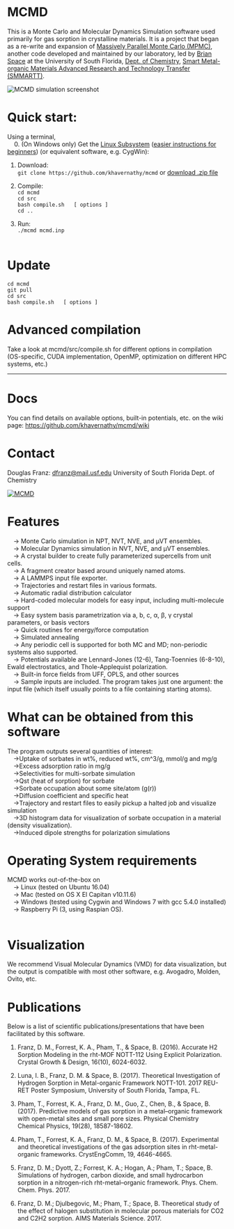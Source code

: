 # MCMD
This is a Monte Carlo and Molecular Dynamics Simulation software used primarily for gas sorption in crystalline materials. It is a project that began as a re-write and expansion of <a href="https://github.com/mpmccode/mpmc">Massively Parallel Monte Carlo (MPMC)</a>, another code developed and maintained by our laboratory, led by <a href="http://chemistry.usf.edu/faculty/space/">Brian Space</a> at the University of South Florida, <a href="http://chemistry.usf.edu/">Dept. of Chemistry</a>, <a href="http://chemistry.usf.edu/smmartt/">Smart Metal-organic Materials Advanced Research and Technology Transfer (SMMARTT)</a>.

![MCMD simulation screenshot](https://github.com/khavernathy/mcmd/blob/master/gui/images/mof%2Bco2.png)

# Quick start:
<!--
On HPC clusters, you may need to load a compiler module first:  <br />
&emsp;-> `module load compilers/gcc/6.2.0` (circe)  <br />
&emsp;-> `module load gcc/6.3.0` (bridges) <br />
-->
Using a terminal,<br />
&nbsp;&nbsp;&nbsp;&nbsp;0. (On Windows only) Get the <a href="https://docs.microsoft.com/en-us/windows/wsl/install-win10">Linux Subsystem</a> (<a href="https://www.howtogeek.com/249966/how-to-install-and-use-the-linux-bash-shell-on-windows-10/">easier instructions for beginners</a>) (or equivalent software, e.g. CygWin): 
1. Download: <br />
`git clone https://github.com/khavernathy/mcmd` or <a href="https://github.com/khavernathy/mcmd/archive/master.zip">download .zip file</a><br />

2. Compile: <br />
`cd mcmd` <br />
`cd src` <br />
`bash compile.sh   [ options ]` <br />
`cd ..` <br />

3. Run: <br />
`./mcmd mcmd.inp`<br /><br />  
  
# Update
`cd mcmd` <br />
`git pull` <br />
`cd src` <br />
`bash compile.sh   [ options ]` <br />

# Advanced compilation
Take a look at mcmd/src/compile.sh for different options in compilation (OS-specific, CUDA implementation, OpenMP, optimization on different HPC systems, etc.)

<hr />

# Docs
You can find details on available options, built-in potentials, etc. on the wiki page: https://github.com/khavernathy/mcmd/wiki

# Contact
Douglas Franz: dfranz@mail.usf.edu
University of South Florida
Dept. of Chemistry

[![MCMD](https://img.youtube.com/vi/rSj4Q_VtO-Y/0.jpg)](https://www.youtube.com/watch?v=rSj4Q_VtO-Y)

# Features
&emsp;-> Monte Carlo simulation in NPT, NVT, NVE, and &mu;VT ensembles.  <br />
&emsp;-> Molecular Dynamics simulation in NVT, NVE, and &mu;VT ensembles.  <br />
&emsp;-> A crystal builder to create fully parameterized supercells from unit cells. <br />
&emsp;-> A fragment creator based around uniquely named atoms. <br /> 
&emsp;-> A LAMMPS input file exporter. <br />
&emsp;-> Trajectories and restart files in various formats. <br />
&emsp;-> Automatic radial distribution calculator<br />
&emsp;-> Hard-coded molecular models for easy input, including multi-molecule support<br />
&emsp;-> Easy system basis parametrization via a, b, c, &alpha;, &beta;, &gamma; crystal parameters, or basis vectors<br />
&emsp;-> Quick routines for energy/force computation<br />
&emsp;-> Simulated annealing<br />
&emsp;-> Any periodic cell is supported for both MC and MD; non-periodic systems also supported.<br />
&emsp;-> Potentials available are Lennard-Jones (12-6), Tang-Toennies (6-8-10), Ewald electrostatics, and Thole-Applequist polarization.<br />
&emsp;-> Built-in force fields from UFF, OPLS, and other sources<br />
&emsp;-> Sample inputs are included. The program takes just one argument: the input file (which itself usually points to a file containing starting atoms).<br />

# What can be obtained from this software
The program outputs several quantities of interest:<br />
&emsp;->Uptake of sorbates in wt%, reduced wt%, cm^3/g, mmol/g and mg/g<br />
&emsp;->Excess adsorption ratio in mg/g<br />
&emsp;->Selectivities for multi-sorbate simulation<br />
&emsp;->Qst (heat of sorption) for sorbate<br />
&emsp;->Sorbate occupation about some site/atom (g(r))<br />
&emsp;->Diffusion coefficient and specific heat<br />
&emsp;->Trajectory and restart files to easily pickup a halted job and visualize simulation<br />
&emsp;->3D histogram data for visualization of sorbate occupation in a material (density visualization).<br />
&emsp;->Induced dipole strengths for polarization simulations<br />

# Operating System requirements
MCMD works out-of-the-box on <br />
&emsp;-> Linux (tested on Ubuntu 16.04)<br />
&emsp;-> Mac (tested on OS X El Capitan v10.11.6)<br />
&emsp;-> Windows (tested using Cygwin and Windows 7 with gcc 5.4.0 installed)<br />
&emsp;-> Raspberry Pi (3, using Raspian OS).<br /><br />

# Visualization
We recommend Visual Molecular Dynamics (VMD) for data visualization, but the output is compatible with most other software, e.g. Avogadro, Molden, Ovito, etc.<br />

# Publications
Below is a list of scientific publications/presentations that have been facilitated by this software.

1. Franz, D. M., Forrest, K. A., Pham, T., & Space, B. (2016). Accurate H2 Sorption Modeling in the rht-MOF NOTT-112 Using Explicit Polarization. Crystal Growth & Design, 16(10), 6024-6032.

2. Luna, I. B., Franz, D. M. & Space, B. (2017). Theoretical Investigation of Hydrogen Sorption in Metal-organic Framework NOTT-101. 2017 REU-RET Poster Symposium, University of South Florida, Tampa, FL.

3. Pham, T., Forrest, K. A., Franz, D. M., Guo, Z., Chen, B., & Space, B. (2017). Predictive models of gas sorption in a metal–organic framework with open-metal sites and small pore sizes. Physical Chemistry Chemical Physics, 19(28), 18587-18602.

4. Pham, T., Forrest, K. A., Franz, D. M., & Space, B. (2017). Experimental and theoretical investigations of the gas adsorption sites in rht-metal-organic frameworks. CrystEngComm, 19, 4646-4665.

5. Franz, D. M.; Dyott, Z.; Forrest, K. A.; Hogan, A.; Pham, T.; Space, B. Simulations of hydrogen, carbon dioxide, and small hydrocarbon sorption in a nitrogen-rich rht-metal–organic framework. Phys. Chem. Chem. Phys. 2017.

6. Franz, D. M.; Djulbegovic, M.; Pham, T.; Space, B. Theoretical study of the effect of halogen substitution in molecular porous materials for CO2 and C2H2 sorption. AIMS Materials Science. 2017.

<!--
pending...
MPM-1-TIFSIX paper
Mn-Formate paper
Zn-datzbdc paper
-->

<!--
# TODO
-->
